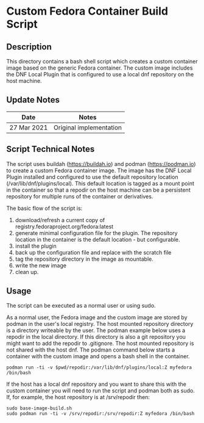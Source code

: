 Custom Fedora Container Build Script
==================

## Description

This directory contains a bash shell script which creates a custom container image based on the generic Fedora container. The custom image includes the DNF Local Plugin that is configured to use a local dnf repository on the host machine.

## Update Notes
Date        | Notes
----------  | -------------------------------
27 Mar 2021  | Original implementation

## Script Technical Notes

The script uses buildah (https://buildah.io) and podman (https://podman.io) to create a custom Fedora container image. The image has the DNF Local Plugin installed and configured to use the default repository location (/var/lib/dnf/plugins/local). This default location is tagged as a mount point in the container so that a repodir on the host machine can be a persistent repository for multiple runs of the container or derivatives.

The basic flow of the script is:
1. download/refresh a current copy of registry.fedoraproject.org/fedora:latest
2. generate minimal configuration file for the plugin. The repository location in the container is the default location - but configurable.
3. install the plugin
4. back up the configuration file and replace with the scratch file
5. tag the repository directory in the image as mountable.
6. write the new image
7. clean up.

## Usage

The script can be executed as a normal user or using sudo. 

As a normal user, the Fedora image and the custom image are stored by podman in the user's local registry. The host mounted repository directory is a directory writeable by the user. The podman example below uses a repodir in the local directory. If this directory is also a git repository you might want to add the repodir to .gitignore. The host mounted repository is not shared with the host dnf. The podman command below starts a container with the custom image and opens a bash shell in the container.

```
podman run -ti -v $pwd/repodir:/var/lib/dnf/plugins/local:Z myfedora /bin/bash
```

If the host has a local dnf repository and you want to share this with the custom container you will need to run the script and podman both as sudo. If, for example, the host repository is at /srv/repodir then:

```
sudo base-image-build.sh
sudo podman run -ti -v /srv/repodir:/srv/repodir:Z myfedora /bin/bash
```
